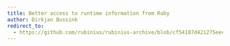 ```yaml
---
title: Better access to runtime information from Ruby
author: Dirkjan Bussink
redirect_to:
  - https://github.com/rubinius/rubinius-archive/blob/cf54187d421275eec7d2db0abd5d4c059755b577/_posts/2013-05-21-more-ruby-transparency.markdown
---
```

